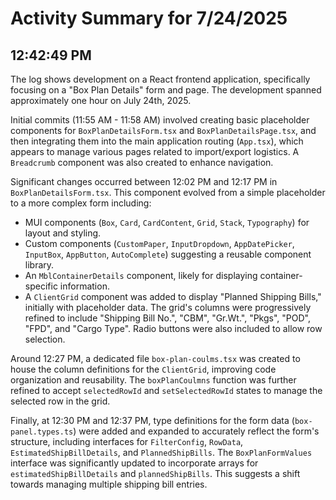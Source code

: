 # Activity Summary for 7/24/2025

## 12:42:49 PM
The log shows development on a React frontend application, specifically focusing on a "Box Plan Details" form and page.  The development spanned approximately one hour on July 24th, 2025.


Initial commits (11:55 AM - 11:58 AM) involved creating basic placeholder components for `BoxPlanDetailsForm.tsx` and `BoxPlanDetailsPage.tsx`, and then integrating them into the main application routing (`App.tsx`), which appears to manage various pages related to import/export logistics. A `Breadcrumb` component was also created to enhance navigation.


Significant changes occurred between 12:02 PM and 12:17 PM in `BoxPlanDetailsForm.tsx`. This component evolved from a simple placeholder to a more complex form including:

*   MUI components (`Box`, `Card`, `CardContent`, `Grid`, `Stack`, `Typography`) for layout and styling.
*   Custom components (`CustomPaper`, `InputDropdown`, `AppDatePicker`, `InputBox`, `AppButton`, `AutoComplete`) suggesting a reusable component library.
*   An `MblContainerDetails` component, likely for displaying container-specific information.
*   A `ClientGrid` component was added to display "Planned Shipping Bills," initially with placeholder data. The grid's columns were progressively refined to include "Shipping Bill No.", "CBM", "Gr.Wt.", "Pkgs", "POD", "FPD", and "Cargo Type".  Radio buttons were also included to allow row selection.


Around 12:27 PM, a dedicated file `box-plan-coulms.tsx` was created to house the column definitions for the `ClientGrid`, improving code organization and reusability.  The `boxPlanCoulmns` function was further refined to accept `selectedRowId` and `setSelectedRowId` states to manage the selected row in the grid.


Finally, at 12:30 PM and 12:37 PM,  type definitions for the form data (`box-panel.types.ts`) were added and expanded to accurately reflect the form's structure, including interfaces for `FilterConfig`, `RowData`, `EstimatedShipBillDetails`, and `PlannedShipBills`.  The `BoxPlanFormValues` interface was significantly updated to incorporate arrays for `estimatedShipBillDetails` and `plannedShipBills`.  This suggests a shift towards managing multiple shipping bill entries.
